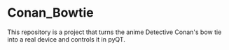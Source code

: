 # Conan_Bowtie
This repository is a project that turns the anime Detective Conan's bow tie into a real device and controls it in pyQT.

